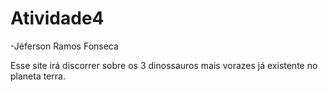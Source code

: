 # Atividade4
-Jéferson Ramos Fonseca

Esse site irá discorrer sobre os 3 dinossauros mais vorazes já existente no planeta terra.
